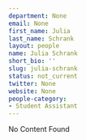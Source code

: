 ```yaml
---
department: None
email: None
first_name: Julia
last_name: Schrank
layout: people
name: Julia Schrank
short_bio: ''
slug: julia-schrank
status: not_current
twitter: None
website: None
people-category:
- Student Assistant
---
```


No Content Found
